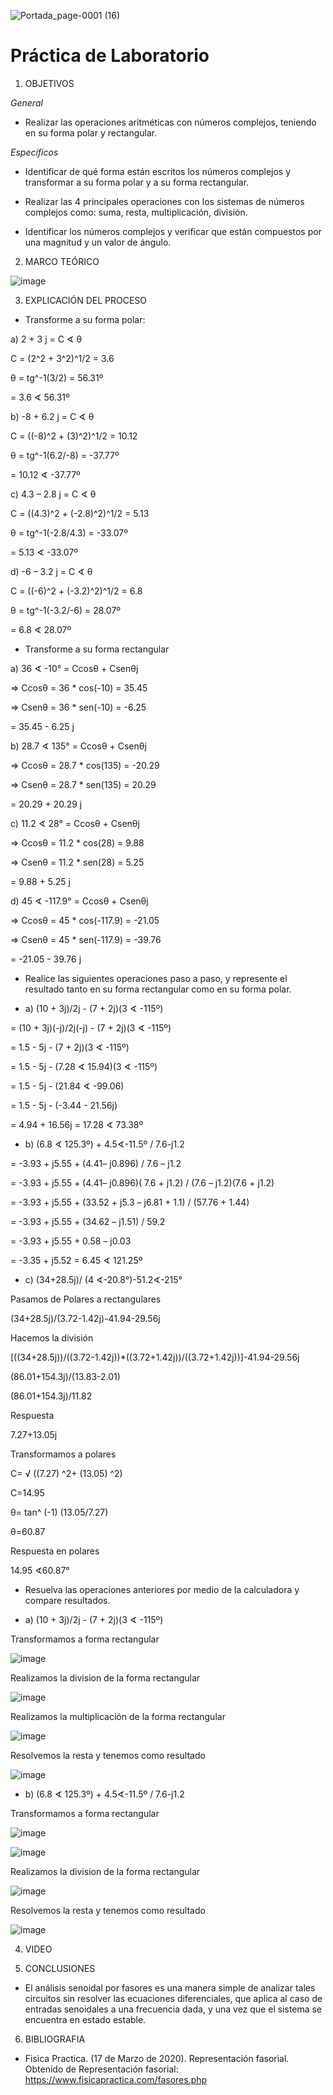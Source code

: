 ![Portada_page-0001 (16)](https://user-images.githubusercontent.com/84390820/133135360-6a4fc79e-fd56-4ff9-9689-6695c464cea9.jpg)

# Práctica de Laboratorio

1. OBJETIVOS

_General_ 

- Realizar las operaciones aritméticas con números complejos, teniendo en su forma polar y rectangular.

_Específicos_ 

-	Identificar de qué forma están escritos los números complejos y transformar a su forma polar y a su forma rectangular.

-	Realizar las 4 principales operaciones con los sistemas de números complejos como: suma, resta, multiplicación, división.

-	Identificar los números complejos y verificar que están compuestos por una magnitud y un valor de ángulo. 

2. MARCO TEÓRICO 

![image](https://user-images.githubusercontent.com/85137398/133176027-c8594c27-b9e1-4fb5-8012-474dd193e0a1.png)

3. EXPLICACIÓN DEL PROCESO

* Transforme a su forma polar: 

a) 2 + 3 j = C ∢ θ 

C = (2^2 + 3^2)^1/2 = 3.6 

θ = tg^-1(3/2) = 56.31º

= 3.6 ∢ 56.31º

b) -8 + 6.2 j = C ∢ θ 

C = ((-8)^2 + (3)^2)^1/2 = 10.12

θ = tg^-1(6.2/-8) = -37.77º

= 10.12 ∢ -37.77º

c) 4.3 – 2.8 j = C ∢ θ

C = ((4.3)^2 + (-2.8)^2)^1/2 = 5.13

θ = tg^-1(-2.8/4.3) = -33.07º

= 5.13 ∢ -33.07º

d) -6 – 3.2 j = C ∢ θ

C = ((-6)^2 + (-3.2)^2)^1/2 = 6.8

θ = tg^-1(-3.2/-6) = 28.07º

= 6.8 ∢ 28.07º

* Transforme a su forma rectangular 

a) 36 ∢ -10° = Ccosθ + Csenθj 

=> Ccosθ = 36 * cos(-10) = 35.45

=> Csenθ = 36 * sen(-10) = -6.25

= 35.45 - 6.25 j 

b) 28.7 ∢ 135° = Ccosθ + Csenθj 

=> Ccosθ = 28.7 * cos(135) = -20.29

=> Csenθ = 28.7 * sen(135) = 20.29

= 20.29 + 20.29 j 

c) 11.2 ∢ 28° = Ccosθ + Csenθj 

=> Ccosθ = 11.2 * cos(28) = 9.88

=> Csenθ = 11.2 * sen(28) = 5.25

= 9.88 + 5.25 j 

d) 45 ∢ -117.9° = Ccosθ + Csenθj 

=> Ccosθ = 45 * cos(-117.9) = -21.05

=> Csenθ = 45 * sen(-117.9) = -39.76

= -21.05 - 39.76 j 

* Realice las siguientes operaciones paso a paso, y represente el resultado tanto en su forma rectangular como en su forma polar. 

- a) (10 + 3j)/2j - (7 + 2j)(3 ∢ -115º)

= (10 + 3j)(-j)/2j(-j) - (7 + 2j)(3 ∢ -115º)

= 1.5 - 5j - (7 + 2j)(3 ∢ -115º)

= 1.5 - 5j - (7.28 ∢ 15.94)(3 ∢ -115º)

= 1.5 - 5j - (21.84 ∢ -99.06)

= 1.5 - 5j - (-3.44 - 21.56j)

= 4.94 + 16.56j = 17.28 ∢ 73.38º

- b) (6.8  ∢ 125.3º) + 4.5∢-11.5º / 7.6-j1.2

= -3.93 + j5.55 + (4.41– j0.896) / 7.6 – j1.2

= -3.93 + j5.55 + (4.41– j0.896)( 7.6 + j1.2) / (7.6 – j1.2)(7.6 + j1.2)

= -3.93 + j5.55 + (33.52 + j5.3 – j6.81 + 1.1) / (57.76 + 1.44)

= -3.93 + j5.55 + (34.62 – j1.51) / 59.2

= -3.93 + j5.55 + 0.58 – j0.03

= -3.35 + j5.52 = 6.45 ∢ 121.25º

- c) (34+28.5j)/ (4 ∢-20.8°)-51.2∢-215°

Pasamos de Polares a rectangulares

(34+28.5j)/(3.72-1.42j)-41.94-29.56j

Hacemos la división 

[((34+28.5j))/((3.72-1.42j))*((3.72+1.42j))/((3.72+1.42j))]-41.94-29.56j

(86.01+154.3j)/(13.83-2.01)

(86.01+154.3j)/11.82

Respuesta

7.27+13.05j

Transformamos a polares 

C= √ ((7.27) ^2+ (13.05) ^2)

C=14.95 

θ= tan^ (-1) (13.05/7.27)

θ=60.87

Respuesta en polares

14.95 ∢60.87°

* Resuelva las operaciones anteriores por medio de la calculadora y compare resultados.

- a) (10 + 3j)/2j - (7 + 2j)(3 ∢ -115º)

Transformamos a forma rectangular

![image](https://user-images.githubusercontent.com/84390686/133196329-293227ca-eaf8-4fc3-be56-c4c1ff968751.png)

Realizamos la division de la forma rectangular

![image](https://user-images.githubusercontent.com/84390686/133196474-71f08afc-8c2b-4844-8ec1-b9b0ce25b745.png)

Realizamos la multiplicación de la forma rectangular

![image](https://user-images.githubusercontent.com/84390686/133196671-a28bb6da-e043-4528-9db5-67c3c0940554.png)

Resolvemos la resta y tenemos como resultado

![image](https://user-images.githubusercontent.com/84390686/133196991-51233772-53a5-4791-9ec4-007210b6feea.png)

- b) (6.8  ∢ 125.3º) + 4.5∢-11.5º / 7.6-j1.2

Transformamos a forma rectangular

![image](https://user-images.githubusercontent.com/84390686/133197070-c36fe970-321f-4e66-9779-bc0140b16fa1.png)

![image](https://user-images.githubusercontent.com/84390686/133197125-fc7e2f09-c4a8-4d0d-a6e8-95bae8dc94c4.png)

Realizamos la division de la forma rectangular

![image](https://user-images.githubusercontent.com/84390686/133197449-da2ffea1-4842-4933-b629-25327b010440.png)

Resolvemos la resta y tenemos como resultado

![image](https://user-images.githubusercontent.com/84390686/133197726-286fd8a6-a1be-4bf5-b3da-076784f4a6a6.png)

4. VIDEO

5. CONCLUSIONES

* El análisis senoidal por fasores es una manera simple de analizar tales circuitos sin resolver las ecuaciones diferenciales, que aplica al caso de entradas senoidales a una frecuencia dada, y una vez que el sistema se encuentra en estado estable.

6. BIBLIOGRAFIA

- Fisica Practica. (17 de Marzo de 2020). Representación fasorial. Obtenido de Representación fasorial: https://www.fisicapractica.com/fasores.php

